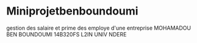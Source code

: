 # Miniprojetbenboundoumi
gestion des salaire et prime des employe d'une entreprise
MOHAMADOU BEN BOUNDOUMI
14B320FS
L2IN UNIV NDERE
